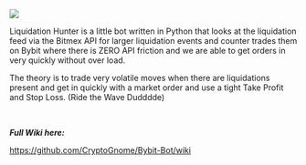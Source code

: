 ![](https://i.imgur.com/pGZlRLO.png)

Liquidation Hunter is a little bot written in Python that looks at
the liquidation feed via the Bitmex API for larger liquidation events
and counter trades them on Bybit where there is ZERO API friction and
we are able to get orders in very quickly without over load.

The theory is to trade very volatile moves when there are liquidations
present and get in quickly with a market order and use a tight Take Profit 
and Stop Loss. (Ride the Wave Dudddde)

<br>

***Full Wiki here:***

https://github.com/CryptoGnome/Bybit-Bot/wiki







